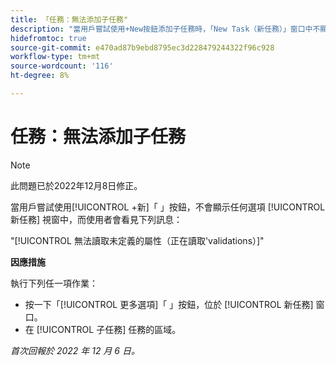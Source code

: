 ```yaml
---
title: 「任務：無法添加子任務"
description: "當用戶嘗試使用+New按鈕添加子任務時，「New Task（新任務）」窗口中不顯示任何選項，用戶將看到錯誤消息。"
hidefromtoc: true
source-git-commit: e470ad87b9ebd8795ec3d228479244322f96c928
workflow-type: tm+mt
source-wordcount: '116'
ht-degree: 8%

---
```



# 任務：無法添加子任務

>[!NOTE]
>
>此問題已於2022年12月8日修正。

當用戶嘗試使用[!UICONTROL +新]「 」按鈕，不會顯示任何選項 [!UICONTROL 新任務] 視窗中，而使用者會看見下列訊息：

&quot;[!UICONTROL 無法讀取未定義的屬性（正在讀取&#39;validations）]&quot;

**因應措施**

執行下列任一項作業：

* 按一下「[!UICONTROL 更多選項]「 」按鈕，位於 [!UICONTROL 新任務] 窗口。
* 在 [!UICONTROL 子任務] 任務的區域。

_首次回報於 2022 年 12 月 6 日。_

